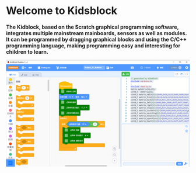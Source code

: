 # Welcome to Kidsblock

**The Kidblock, based on the Scratch graphical programming software, integrates multiple mainstream mainboards, sensors as well as modules. It can be programmed by dragging graphical blocks and using the C/C++ programming language, making programming easy and interesting for children to learn.**

![](assets/be6ae890be08178143a4c3564e0658fb.png)